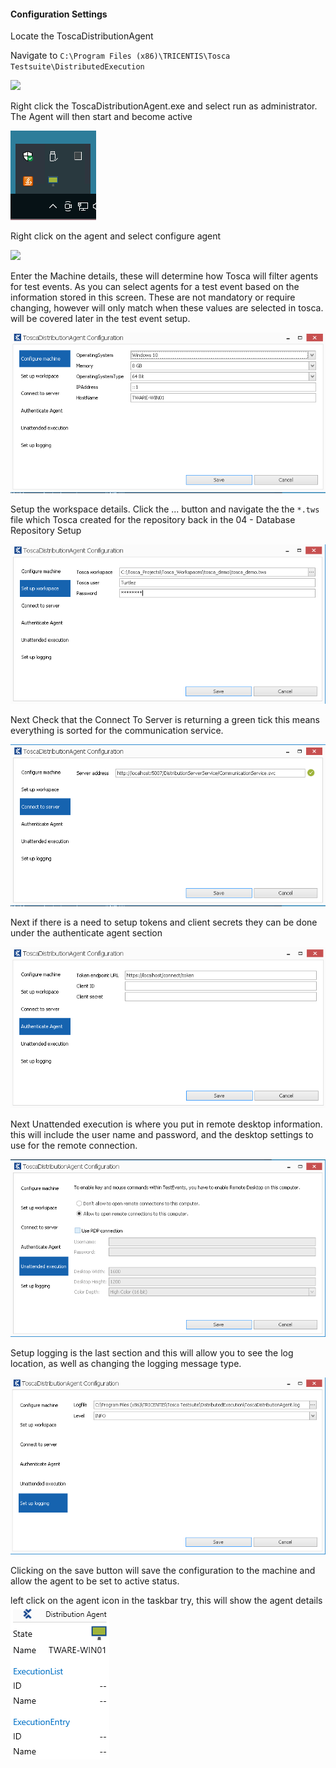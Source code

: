 
#### Configuration Settings

Locate the ToscaDistributionAgent

Navigate to ```C:\Program Files (x86)\TRICENTIS\Tosca Testsuite\DistributedExecution```

![](dex-exe.png)

Right click the ToscaDistributionAgent.exe and select run as administrator. The Agent will then start and become active

![](./img/Pasted%20image%2020230216115047.png)

Right click on the agent and select configure agent

![](dex-right-click-menu.png)

Enter the Machine details, these will determine how Tosca will filter agents for test events. As you can select agents for a test event based on the information stored in this screen. These are not mandatory or require changing, however will only match when these values are selected in tosca. will be covered later in the test event setup.

![](./img/Pasted%20image%2020230216114034.png)

Setup the workspace details. Click the ... button and navigate the the `*.tws` file which Tosca created for the repository back in the 04 - Database Repository Setup

![](./img/Pasted%20image%2020230216114119.png)

Next Check that the Connect To Server is returning a green tick this means everything is sorted for the communication service.

![](./img/Pasted%20image%2020230216114135.png)

Next if there is a need to setup tokens and client secrets they can be done under the authenticate agent section

![](./img/Pasted%20image%2020230216114151.png)

Next Unattended execution is where you put in remote desktop information. this will include the user name and password, and the desktop settings to use for the remote connection.

![](./img/Pasted%20image%2020230216114213.png)

Setup logging is the last section and this will allow you to see the log location, as well as changing the logging message type.

![](./img/Pasted%20image%2020230216114226.png)

Clicking on the save button will save the configuration to the machine and allow the agent to be set to active status.

left click on the agent icon in the taskbar try, this will show the agent details
![](./img/Pasted%20image%2020230216115029.png)